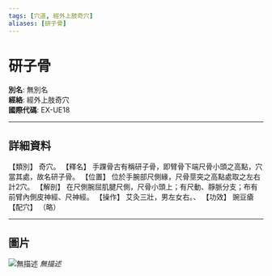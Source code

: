 ```yaml
---
tags: [穴道, 經外上肢奇穴]
aliases: [研子骨]
---
```


# 研子骨

**別名**: 無別名  
**經絡**: 經外上肢奇穴  
**國際代碼**: EX-UE18  

---

## 詳細資料
【類別】
奇穴。
【釋名】
手踝骨古有稱研子骨，即臂骨下端尺骨小頭之高點，穴當其處，故名研子骨。
【位置】
位於手腕部尺側緣，尺骨莖突之高點處取之左右計2穴。
【解剖】
在尺側腕屈肌腱尺側，尺骨小頭上；有尺動、靜脈分支；布有前臂內側皮神經、尺神經。
【操作】
艾灸三壯，男左女右。、
【功效】
豌豆瘡
【配穴】
（略）

---

## 圖片
![無描述](https://yibian.hopto.org/pic/shu16/452.gif)
_無描述_

